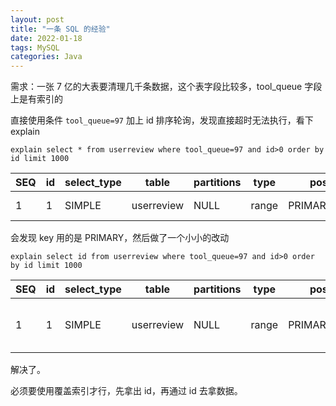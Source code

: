 ```yaml
---
layout: post
title: "一条 SQL 的经验"
date: 2022-01-18
tags: MySQL
categories: Java
---
```


需求：一张 7 亿的大表要清理几千条数据，这个表字段比较多，tool_queue 字段上是有索引的

直接使用条件 `tool_queue=97` 加上 id 排序轮询，发现直接超时无法执行，看下 explain
```
explain select * from userreview where tool_queue=97 and id>0 order by id limit 1000
```
|SEQ|id|select_type|table|    partitions|type|possible_keys|        key|    key_len|ref|    rows|    filtered|Extra|
|---|---|---|---|---|---|---|---|---|---|---|---|---|
|1|1|SIMPLE|    userreview|NULL|    range|PRIMARY,idx_toolqueue|PRIMARY|8|    NULL|350860402|10|        Using where|

会发现 key 用的是 PRIMARY，然后做了一个小小的改动
```
explain select id from userreview where tool_queue=97 and id>0 order by id limit 1000
```
|SEQ|id|select_type|table|    partitions|type|possible_keys|        key|    key_len|ref|    rows|    filtered|Extra|
|---|---|---|---|---|---|---|---|---|---|---|---|---|
|1|1|SIMPLE|    userreview|NULL|    range|PRIMARY,idx_toolqueue|idx_toolqueue|12|    NULL|17198828|100|        Using where; Using index|

解决了。

必须要使用覆盖索引才行，先拿出 id，再通过 id 去拿数据。

